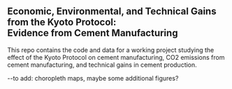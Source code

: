 ## Economic, Environmental, and Technical Gains from the Kyoto Protocol:<br>Evidence from Cement Manufacturing

This repo contains the code and data for a working project studying the effect of the Kyoto Protocol on cement manufacturing, CO2 emissions from cement manufacturing, and technical gains in cement production.

--to add: choropleth maps, maybe some additional figures?
